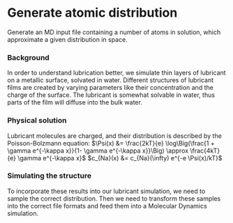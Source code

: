 # Generate atomic distribution
Generate an MD input file containing a number of atoms in solution, which approximate a given distribution in space.

### Background
In order to understand lubrication better, we simulate thin layers of lubricant on a metallic surface, solvated in water.
Different structures of lubricant films are created by varying parameters like their concentration and the charge of the surface.
The lubricant is somewhat solvable in water, thus parts of the film will diffuse into the bulk water.

### Physical solution
Lubricant molecules are charged, and their distribution is described by the Poisson-Bolzmann equation:
$\Psi(x) &= \frac{2kT}{e} \log\Big(\frac{1 + \gamma e^{-\kappa x}}{1- \gamma e^{-\kappa x}}\Big) 
        \approx \frac{4kT}{e} \gamma e^{-\kappa x}$
$c_{Na}(x) &= c_{Na}(\infty) e^{-e \Psi(x)/kT}$
### Simulating the structure
To incorporate these results into our lubricant simulation, we need to sample the correct distribution.
Then we need to transform these samples into the correct file formats and feed them into a Molecular Dynamics simulation.
